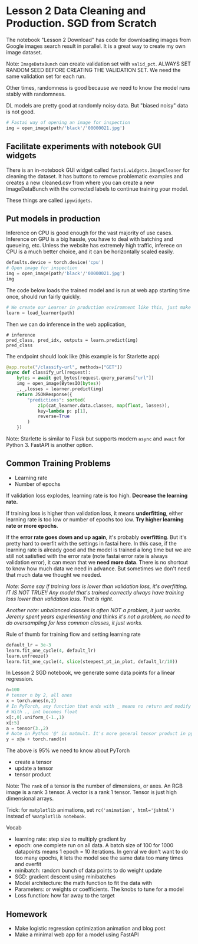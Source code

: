 # Lesson 2 Data Cleaning and Production. SGD from Scratch

The notebook "Lesson 2 Download" has code for downloading images from Google images search result in parallel. It is a great way to create my own image dataset.

Note: `ImageDataBunch` can create validation set with `valid_pct`. ALWAYS SET RANDOM SEED BEFORE CREATING THE VALIDATION SET. We need the same validation set for each run.

Other times, randomness is good because we need to know the model runs stably with randomness.

DL models are pretty good at randomly noisy data. But "biased noisy" data is not good.

```py
# Fastai way of opening an image for inspection
img = open_image(path/'black'/'00000021.jpg')
```

## Facilitate experiments with notebook GUI widgets

There is an in-notebook GUI widget called `fastai.widgets.ImageCleaner` for cleaning the dataset. It has buttons to remove problematic examples and creates a new cleaned.csv from where you can create a new ImageDataBunch with the corrected labels to continue training your model.

These things are called `ipywidgets`.

## Put models in production

Inference on CPU is good enough for the vast majority of use cases. Inference on GPU is a big hassle, you have to deal with batching and queueing, etc. Unless the website has extremely high traffic, inferece on CPU is a much better choice, and it can be horizontally scaled easily.

```py
defaults.device = torch.device('cpu')
# Open image for inspection
img = open_image(path/'black'/'00000021.jpg')
img
```

The code below loads the trained model and is run at web app starting time once, should run fairly quickly.

```py
# We create our Learner in production enviromnent like this, just make sure that path contains the file 'export.pkl' from before
learn = load_learner(path)
```

Then we can do inference in the web application,

```
# inference
pred_class, pred_idx, outputs = learn.predict(img)
pred_class
```

The endpoint should look like (this example is for Starlette app)

```py
@app.route("/classify-url", methods=["GET"])
async def classify_url(request):
    bytes = await get_bytes(request.query_params["url"])
    img = open_image(BytesIO(bytes))
    _,_,losses = learner.predict(img)
    return JSONResponse({
        "predictions": sorted(
            zip(cat_learner.data.classes, map(float, losses)),
            key=lambda p: p[1],
            reverse=True
        )
    })
```

Note: Starlette is similar to Flask but supports modern `async` and `await` for Python 3. FastAPI is another option.

## Common Training Problems

- Learning rate
- Number of epochs

If validation loss explodes, learning rate is too high. **Decrease the learning rate.**

If training loss is higher than validation loss, it means **underfitting**, either learning rate is too low or number of epochs too low. **Try higher learning rate or more epochs**.

If the **error rate goes down and up again**, it's probably **overfitting**. But it's pretty hard to overfit with the settings in fastai here. In this case, if the learning rate is already good and the model is trained a long time but we are still not satisfied with the error rate (note fastai error rate is always validation error), it can mean that we **need more data**. There is no shortcut to know how much data we need in advance. But sometimes we don't need that much data we thought we needed.

*Note: Some say if training loss is lower than validation loss, it's overfitting. IT IS NOT TRUE!! Any model that's trained correctly always have training loss lower than validation loss. That is right.*

*Another note: unbalanced classes is often NOT a problem, it just works. Jeremy spent years experimenting and thinks it's not a problem, no need to do oversampling for less common classes, it just works.*

Rule of thumb for training flow and setting learning rate

```py
default_lr = 3e-3
learn.fit_one_cycle(4, default_lr)
learn.unfreeze()
learn.fit_one_cycle(4, slice(steepest_pt_in_plot, default_lr/10))
```

In Lesson 2 SGD notebook, we generate some data points for a linear regression.

```py
n=100
# tensor n by 2, all ones
x = torch.ones(n,2)
# In PyTorch, any function that ends with _ means no return and modify in-place!
# With ., int becomes float
x[:,0].uniform_(-1.,1)
x[:5]
a = tensor(3.,2)
# Note in Python '@' is matmult. It's more general tensor product in pytorch
y = x@a + torch.rand(n)
```

The above is 95% we need to know about PyTorch
- create a tensor
- update a tensor
- tensor product

Note: The `rank` of a tensor is the number of dimensions, or axes. An RGB image is a rank 3 tensor. A vector is a rank 1 tensor. Tensor is just high dimensional arrays.

Trick: for `matplotlib` animations, set `rc('animation', html='jshtml')` instead of `%matplotlib notebook`.

Vocab

- learning rate: step size to multiply gradient by
- epoch: one complete run on all data. A batch size of 100 for 1000 datapoints means 1 epoch = 10 iterations. In genral we don't want to do too many epochs, it lets the model see the same data too many times and overfit
- minibatch: random bunch of data points to do weight update
- SGD: gradient descent using minibatches
- Model architecture: the math function to fit the data with
- Parameters: or weights or coefficients. The knobs to tune for a model
- Loss function: how far away to the target

## Homework

- Make logistic regression optimization animation and blog post
- Make a minimal web app for a model using FastAPI
